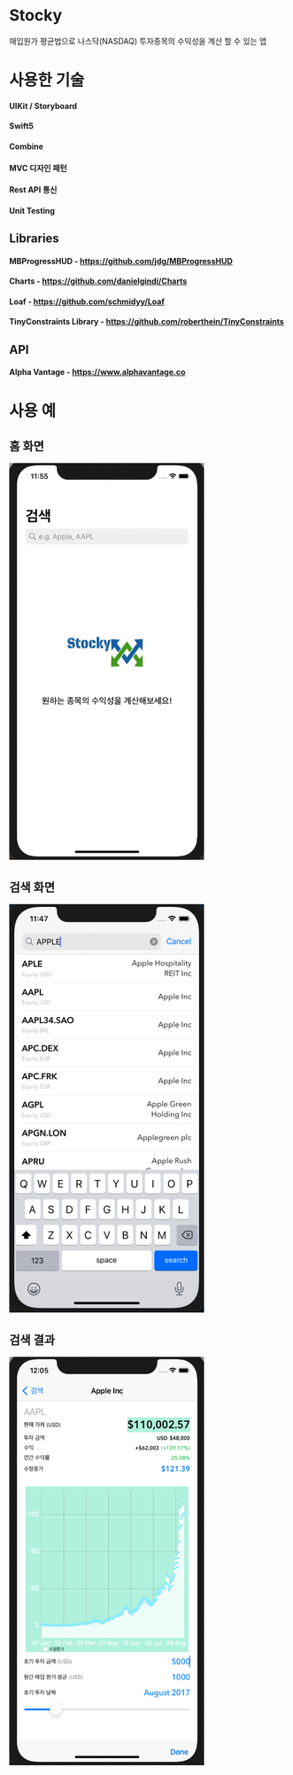 # Stocky
매입원가 평균법으로 나스닥(NASDAQ) 투자종목의 수익성을 계산 할 수 있는 앱


# 사용한 기술
#### UIKit / Storyboard

#### Swift5

#### Combine

#### MVC 디자인 패턴

#### Rest API 통신

#### Unit Testing

## Libraries
#### MBProgressHUD - https://github.com/jdg/MBProgressHUD
#### Charts  -  https://github.com/danielgindi/Charts
#### Loaf - https://github.com/schmidyy/Loaf
#### TinyConstraints Library - https://github.com/roberthein/TinyConstraints

## API
#### Alpha Vantage - https://www.alphavantage.co


# 사용 예
## 홈 화면
![alt text](https://github.com/junbangg/Stocky/blob/main/img/1.png?raw=true)


## 검색 화면
![alt text](https://github.com/junbangg/Stocky/blob/main/img/2.png?raw=true)

## 검색 결과
![alt text](https://github.com/junbangg/Stocky/blob/main/img/3.png?raw=true)


